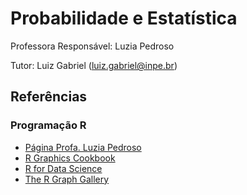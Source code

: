 # Probabilidade e Estatística

Professora Responsável: Luzia Pedroso

Tutor: Luiz Gabriel (luiz.gabriel@inpe.br)


## Referências

### Programação R

 - [Página Profa. Luzia Pedroso](https://rpubs.com/Luzia/826380)
 - [R Graphics Cookbook](https://r-graphics.org/)
 - [R for Data Science](https://r4ds.had.co.nz/index.html)
 - [The R Graph Gallery](https://r-graph-gallery.com/index.html)